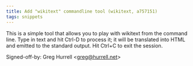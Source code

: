 ```yaml
---
title: Add "wikitext" commandline tool (wikitext, a757151)
tags: snippets
---
```


This is a simple tool that allows you to play with wikitext from the command line. Type in text and hit Ctrl-D to process it; it will be translated into HTML and emitted to the standard output. Hit Ctrl+C to exit the session.

Signed-off-by: Greg Hurrell &lt;greg@hurrell.net&gt;
